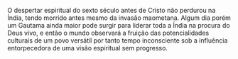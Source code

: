 ﻿O despertar espiritual do sexto século antes de Cristo não perdurou na Índia, tendo morrido antes mesmo da invasão maometana. Algum dia porém um Gautama ainda maior pode surgir para liderar toda a Índia na procura do Deus vivo, e então o mundo observará a fruição das potencialidades culturais de um povo versátil por tanto tempo inconsciente sob a influência entorpecedora de uma visão espiritual sem progresso.